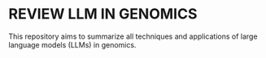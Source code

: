 # REVIEW LLM IN GENOMICS

This repository aims to summarize all techniques and applications of large language models (LLMs) in genomics.

